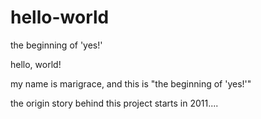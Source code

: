 # hello-world
the beginning of 'yes!'

hello, world!

my name is marigrace, and this is "the beginning of 'yes!'"

the origin story behind this project starts in 2011....

